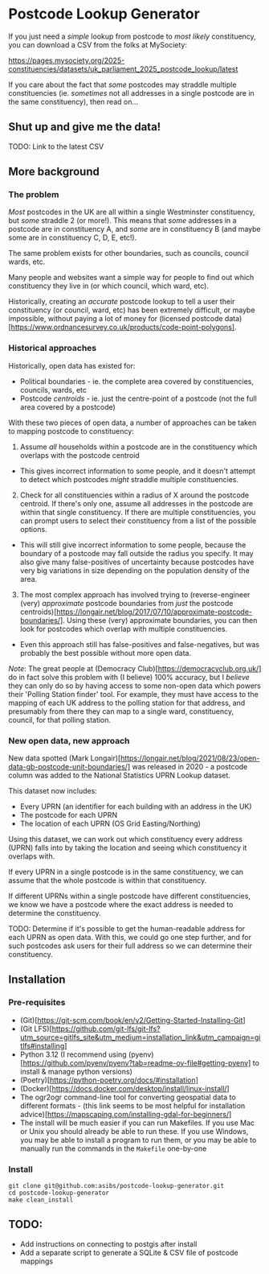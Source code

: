 # Postcode Lookup Generator

If you just need a _simple_ lookup from postcode to _most likely_ constituency, you can download a CSV from the folks
at MySociety:

https://pages.mysociety.org/2025-constituencies/datasets/uk_parliament_2025_postcode_lookup/latest

If you care about the fact that _some_ postcodes may straddle multiple constituencies (ie. _sometimes_ not all
addresses in a single postcode are in the same constituency), then read on...

## Shut up and give me the data!

TODO: Link to the latest CSV

## More background

### The problem

_Most_ postcodes in the UK are all within a single Westminster constituency, but _some_ straddle 2 (or more!). This
means that _some_ addresses in a postcode are in constituency A, and _some_ are in constituency B (and maybe some are
in constituency C, D, E, etc!).

The same problem exists for other boundaries, such as councils, council wards, etc.

Many people and websites want a simple way for people to find out which constituency they live in (or which council,
which ward, etc).

Historically, creating an _accurate_ postcode lookup to tell a user their constituency (or council, ward, etc) has
been extremely difficult, or maybe impossible, without paying a lot of money for
(licensed postcode data)[https://www.ordnancesurvey.co.uk/products/code-point-polygons].

### Historical approaches

Historically, open data has existed for:

- Political boundaries - ie. the complete area covered by constituencies, councils, wards, etc
- Postcode _centroids_ - ie. just the centre-point of a postcode (not the full area covered by a postcode)

With these two pieces of open data, a number of approaches can be taken to mapping postcode to constituency:

1. Assume _all_ households within a postcode are in the constituency which overlaps with the postcode centroid
  - This gives incorrect information to some people, and it doesn't attempt to detect which postcodes _might_
    straddle multiple constituencies.
2. Check for all constituencies within a radius of X around the postcode centroid. If there's only one, assume all
  addresses in the postcode are within that single constituency. If there are multiple constituencies, you can prompt
  users to select their constituency from a list of the possible options.
  - This will still give incorrect information to some people, because the boundary of a postcode may fall outside the
    radius you specify. It may also give many false-positives of uncertainty because postcodes have very big variations
    in size depending on the population density of the area.
3. The most complex approach has involved trying to (reverse-engineer (very) _approximate_ postcode boundaries from
  _just_ the postcode centroids)[https://longair.net/blog/2017/07/10/approximate-postcode-boundaries/]. Using these
  (very) approximate boundaries, you can then look for postcodes which overlap with multiple constituencies.
  - Even this approach still has false-positives and false-negatives, but was probably the best possible without more
    open data.

_Note_: The great people at (Democracy Club)[https://democracyclub.org.uk/] do in fact solve this problem with (I
believe) 100% accuracy, but I _believe_ they can only do so by having access to some non-open data which powers their
'Polling Station finder' tool. For example, they must have access to the mapping of each UK address to the polling
station for that address, and presumably from there they can map to a single ward, constituency, council, for that
polling station.

### New open data, new approach

New data spotted (Mark Longair)[https://longair.net/blog/2021/08/23/open-data-gb-postcode-unit-boundaries/] was
released in 2020 - a postcode column was added to the National Statistics UPRN Lookup dataset.

This dataset now includes:

- Every UPRN (an identifier for each building with an address in the UK)
- The postcode for each UPRN
- The location of each UPRN (OS Grid Easting/Northing)

Using this dataset, we can work out which constituency every address (UPRN) falls into by taking the location and
seeing which constituency it overlaps with.

If every UPRN in a single postcode is in the same constituency, we can assume that the whole postcode is within that
constituency.

If different UPRNs within a single postcode have different constituencies, we know we have a postcode where the exact
address is needed to determine the constituency.

TODO: Determine if it's possible to get the human-readable address for each UPRN as open data. With this, we could go
one step further, and for such postcodes ask users for their full address so we can determine their constituency.

## Installation

### Pre-requisites

- (Git)[https://git-scm.com/book/en/v2/Getting-Started-Installing-Git]
- (Git LFS)[https://github.com/git-lfs/git-lfs?utm_source=gitlfs_site&utm_medium=installation_link&utm_campaign=gitlfs#installing]
- Python 3.12 (I recommend using (pyenv)[https://github.com/pyenv/pyenv?tab=readme-ov-file#getting-pyenv] to install
  & manage python versions)
- (Poetry)[https://python-poetry.org/docs/#installation]
- (Docker)[https://docs.docker.com/desktop/install/linux-install/]
- The ogr2ogr command-line tool for converting geospatial data to different formats - (this link seems to be most
  helpful for installation advice)[https://mapscaping.com/installing-gdal-for-beginners/]
- The install will be much easier if you can run Makefiles. If you use Mac or Unix you should already be able to run
  these. If you use Windows, you may be able to install a program to run them, or you may be able to manually run the
  commands in the `Makefile` one-by-one

### Install

```
git clone git@github.com:asibs/postcode-lookup-generator.git
cd postcode-lookup-generator
make clean_install
```

## TODO:

- Add instructions on connecting to postgis after install
- Add a separate script to generate a SQLite & CSV file of postcode mappings